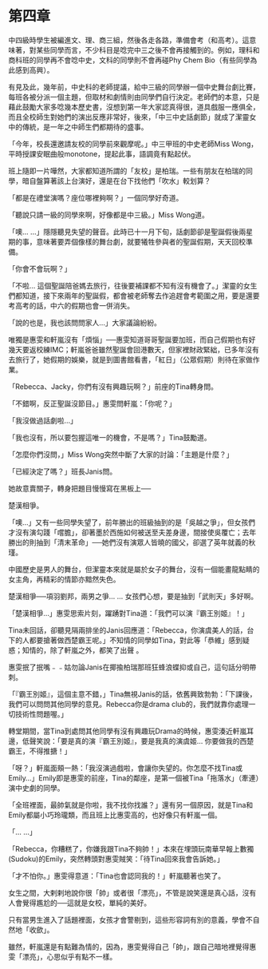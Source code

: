 # 第四章

中四級時學生被編進文、理、商三組，然後各走各路，準備會考（和高考）。這意味著，對某些同學而言，不少科目是唸完中三之後不會再接觸到的。例如，理科和商科班的同學再不會唸中史，文科的同學則不會再碰Phy Chem Bio（有些同學為此感到高興）。

有見及此，幾年前，中史科的老師提議，給中三級的同學辦一個中史舞台劇比賽，每班各被分派一個主題，但取材和劇情則由同學們自行決定。老師們的本意，只是藉此鼓勵大家多唸幾本歷史書，沒想到第一年大家認真得很，道具戲服一應俱全，而且全校師生對她們的演出反應非常好，後來，「中三中史話劇節」就成了潔靈女中的傳統，是一年之中師生們都期待的盛事。

「今年，校長還邀請友校的同學前來觀摩呢。」中三甲班的中史老師Miss Wong，平時授課安眠曲般monotone，提起此事，語調竟有點起伏。

班上隨即一片嘩然，大家都知道所謂的「友校」是柏瑞。一些有朋友在柏瑞的同學，暗自盤算著該上台演好，還是在台下找他們「吹水」較划算？

「都是在禮堂演嗎？座位哪裡夠啊？」一個同學好奇道。

「聽說只請一級的同學來啊，好像都是中三級。」Miss Wong道。

「噢… …」隱隱聽見失望的聲音。此時已十一月下旬，話劇節卻是聖誕假後兩星期的事，意味著要弄個像樣的舞台劇，就要犧牲參與者的聖誕假期，天天回校準備。

「你會不會玩啊？」

「不啦… 這個聖誕陪爸媽去旅行，往後要補課都不知有沒有機會了。」潔靈的女生們都知道，接下來兩年的聖誕假，都會被老師奪去作追趕會考範圍之用，要是還要考高考的話，中六的假期也會一併消失。

「說的也是，我也該問問家人…」大家議論紛紛。

唯獨是惠雯和軒嵐沒有「煩惱」──惠雯知道哥哥聖誕要加班，而自己假期也有好幾天要返校練IMC；軒嵐爸爸雖然聖誕會回港數天，但家裡財政緊絀，已多年沒有去旅行了，她假期的娛樂，就是到圖書館看書，「紅日」（公眾假期）則待在家做作業。

「Rebecca、Jacky，你們有沒有興趣玩啊？」前座的Tina轉身問。

「不錯啊，反正聖誕沒節目。」惠雯問軒嵐：「你呢？」

「我沒做過話劇啦…」

「我也沒有，所以要包握這唯一的機會，不是嗎？」Tina鼓勵道。

「怎麼你們沒問，」Miss Wong突然中斷了大家的討論：「主題是什麼？」

「已經決定了嗎？」班長Janis問。

她故意賣關子，轉身把題目慢慢寫在黑板上──

楚漢相爭。

「噢…」又有一些同學失望了，前年勝出的班級抽到的是「吳越之爭」，但女孩們才沒有演勾踐「嚐膽」，卻著墨於西施如何被送至夫差身邊，間接使吳覆亡；去年勝出的則抽到「清末革命」──她們沒有演眾人皆曉的國父，卻選了英年就義的秋瑾。

中國歷史是男人的舞台，但潔靈本來就是屬於女子的舞台，沒有一個能畫龍點睛的女主角，再精彩的情節亦黯然失色。

楚漢相爭──項羽劉邦，兩男之爭… … 女孩們心想，要是抽到「武則天」多好啊。

「楚漢相爭…」惠雯思索片刻，躍踴對Tina道：「我們可以演『霸王別姬』！」

Tina未回話，卻聽見隔兩排坐的Janis回應道：「Rebecca，你演虞美人的話，台下的人都要搶著做西楚霸王呢。」不知情的同學如Tina，對此等「恭維」感到疑惑；知情的，除了軒嵐之外，都笑了出聲 。

惠雯抿了抿嘴﹣﹣姑勿論Janis在揶揄柏瑞那班狂蜂浪蝶抑或自己，這句話分明帶刺。

「『霸王別姬』，這個主意不錯，」Tina無視Janis的話，依舊興致勃勃：「下課後，我們可以問問其他同學的意見。Rebecca你是drama club的，我們就靠你處理一切技術性問題喔。」

轉堂期間，當Tina到處問其他同學有沒有興趣玩Drama的時候，惠雯湊近軒嵐耳邊，低聲笑說：「要是真的演『霸王別姬』，要是我真的演虞姬… 你要做我的西楚霸王，不得推搪！」

「呀？」軒嵐面頰一熱：「我沒演過戲啦，會讓你失望的。你怎麼不找Tina或Emily…」Emily即是惠雯的前座，Tina的鄰座，是第一個被Tina「拖落水」（牽連）演中史劇的同學。

「全班裡面，最帥氣就是你啦，我不找你找誰？」還有另一個原因，就是Tina和Emily都屬小巧玲瓏類，而且班上比惠雯高的，也好像只有軒嵐一個。

「… …」

「Rebecca，你糟糕了，你嫌我跟Tina不夠帥！」本來在埋頭玩南華早報上數獨\(Sudoku\)的Emily，突然轉頭對惠雯賊笑：「待Tina回來我會告訴她。」

「才不怕你。」惠雯得意道：「Tina也會認同我的！」軒嵐聽著也笑了。

女生之間，大剌剌地說你很「帥」或者很「漂亮」，不管是說笑還是真心話，沒有人會覺得尷尬的──這就是女校，單純的美好。

只有當男生進入了話題裡面，女孩才會警剔到，這些形容詞有別的意義，學會不自然地「收歛」。

雖然，軒嵐還是有點難為情的，因為，惠雯覺得自己「帥」，跟自己暗地裡覺得惠雯「漂亮」，心思似乎有點不一樣。


